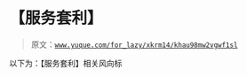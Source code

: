# 【服务套利】

> 原文：[`www.yuque.com/for_lazy/xkrm14/khau98mw2vgwf1sl`](https://www.yuque.com/for_lazy/xkrm14/khau98mw2vgwf1sl)

以下为：【服务套利】相关风向标

